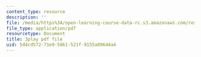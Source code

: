 ```yaml
---
content_type: resource
description: ''
file: /media/https%3A/open-learning-course-data-rc.s3.amazonaws.com/res-6-012-introduction-to-probability-spring-2018/5d4cd57271e95861521f9155a09644a4_WSrVCCBOeg4.pdf
file_type: application/pdf
resourcetype: Document
title: 3play pdf file
uid: 5d4cd572-71e9-5861-521f-9155a09644a4
---
```

